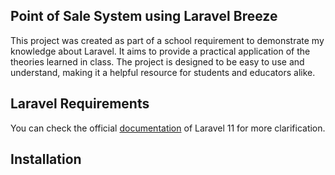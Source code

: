## <span style="text-align:center;">Point of Sale System using Laravel Breeze</span>

This project was created as part of a school requirement to demonstrate my knowledge about Laravel. It aims to provide a practical application of the theories learned in class. The project is designed to be easy to use and understand, making it a helpful resource for students and educators alike.


## Laravel Requirements

You can check the official <a href="https://laravel.com/docs/11.x">documentation</a> of Laravel 11 for more clarification.


## Installation

